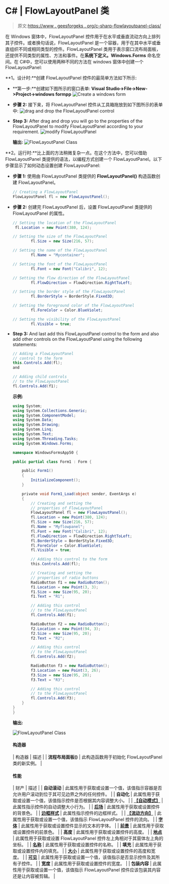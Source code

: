 # C# | FlowLayoutPanel 类

> 原文:[https://www . geesforgeks . org/c-sharp-flowlayoutpanel-class/](https://www.geeksforgeeks.org/c-sharp-flowlayoutpanel-class/)

在 Windows 窗体中，FlowLayoutPanel 控件用于在水平或垂直流动方向上排列其子控件。或者换句话说，FlowLayoutPanel 是一个容器，用于在其中水平或垂直组织不同或相同类型的控件。FlowLayoutPanel 类用于表示窗口流布局面板，还提供不同类型的属性、方法和事件。在**系统下定义。Windows.Forms** 命名空间。在 C#中，您可以使用两种不同的方法在 windows 窗体中创建一个 FlowLayoutPanel:

**1。设计时:**创建 FlowLayoutPanel 控件的最简单方法如下所示:

*   **第一步:**创建如下图所示的窗口表单:
    **Visual Studio->File->New->Project->windows formpp**
    ![Create a windows form](img/de9202f1f4646167e60ea580d67273d9.png)
*   **步骤 2:** 接下来，将 FlowLayoutPanel 控件从工具箱拖放到如下图所示的表单中:
    ![drag and drop the FlowLayoutPanel control ](img/ccf7b9f581a490ec518670129616b56e.png)
*   **Step 3:** After drag and drop you will go to the properties of the FlowLayoutPanel to modify FlowLayoutPanel according to your requirement.
    ![modify FlowLayoutPanel](img/0da133368b0b105bae7c75fa452dc2f7.png)

    **输出:**
    ![FlowLayoutPanel Class](img/2e2b596d4285dd95b06942f95baea220.png)

**2。运行时:**比上面的方法稍微复杂一点。在这个方法中，您可以借助 FlowLayoutPanel 类提供的语法，以编程方式创建一个 FlowLayoutPanel。以下步骤显示了如何动态设置创建 FlowLayoutPanel:

*   **步骤 1:** 使用由 FlowLayoutPanel 类提供的 **FlowLayoutPanel()** 构造函数创建 FlowLayoutPanel。

    ```cs
    // Creating a FlowLayoutPanel
    FlowLayoutPanel fl = new FlowLayoutPanel(); 

    ```

*   **步骤 2:** 创建完 FlowLayoutPanel 后，设置 FlowLayoutPanel 类提供的 FlowLayoutPanel 的属性。

    ```cs
    // Setting the location of the FlowLayoutPanel
     fl.Location = new Point(380, 124); 

    // Setting the size of the FlowLayoutPanel
            fl.Size = new Size(216, 57); 

    // Setting the name of the FlowLayoutPanel
            fl.Name = "Mycontainer"; 

    // Setting the font of the FlowLayoutPanel
            fl.Font = new Font("Calibri", 12); 

    // Setting the flow direction of the FlowLayoutPanel
            fl.FlowDirection = FlowDirection.RightToLeft; 

    // Setting the border style of the FlowLayoutPanel
            fl.BorderStyle = BorderStyle.Fixed3D; 

    // Setting the foreground color of the FlowLayoutPanel
            fl.ForeColor = Color.BlueViolet; 

    // Setting the visibility of the FlowLayoutPanel
            fl.Visible = true; 

    ```

*   **Step 3:** And last add this FlowLayoutPanel control to the form and also add other controls on the FlowLayoutPanel using the following statements:

    ```cs
    // Adding a FlowLayoutPanel
    // control to the form
    this.Controls.Add(fl);
    and 

    // Adding child controls 
    // to the FlowLayoutPanel
    fl.Controls.Add(f1);

    ```

    **示例:**

    ```cs
    using System;
    using System.Collections.Generic;
    using System.ComponentModel;
    using System.Data;
    using System.Drawing;
    using System.Linq;
    using System.Text;
    using System.Threading.Tasks;
    using System.Windows.Forms;

    namespace WindowsFormsApp50 {

    public partial class Form1 : Form {

        public Form1()
        {
            InitializeComponent();
        }

        private void Form1_Load(object sender, EventArgs e)
        {
            // Creating and setting the
            // properties of FlowLayoutPanel
            FlowLayoutPanel fl = new FlowLayoutPanel();
            fl.Location = new Point(380, 124);
            fl.Size = new Size(216, 57);
            fl.Name = "Myflowpanel";
            fl.Font = new Font("Calibri", 12);
            fl.FlowDirection = FlowDirection.RightToLeft;
            fl.BorderStyle = BorderStyle.Fixed3D;
            fl.ForeColor = Color.BlueViolet;
            fl.Visible = true;

            // Adding this control to the form
            this.Controls.Add(fl);

            // Creating and setting the
            // properties of radio buttons
            RadioButton f1 = new RadioButton();
            f1.Location = new Point(3, 3);
            f1.Size = new Size(95, 20);
            f1.Text = "R1";

            // Adding this control
            // to the FlowLayoutPanel
            fl.Controls.Add(f1);

            RadioButton f2 = new RadioButton();
            f2.Location = new Point(94, 3);
            f2.Size = new Size(95, 20);
            f2.Text = "R2";

            // Adding this control
            // to the FlowLayoutPanel
            fl.Controls.Add(f2);

            RadioButton f3 = new RadioButton();
            f3.Location = new Point(3, 26);
            f3.Size = new Size(95, 20);
            f3.Text = "R3";

            // Adding this control
            // to the FlowLayoutPanel
            fl.Controls.Add(f3);
        }
    }
    }
    ```

    **输出:**

    ![FlowLayoutPanel Class](img/9b8e01ed3d83438c59a148ddd676e281.png)

    #### 构造器

    | 构造器 | 描述 |
    | **流程布局面板()** | 此构造函数用于初始化 FlowLayoutPanel 类的新实例。 |

    #### 性能

    | 财产 | 描述 |
    | **自动滚动** | 此属性用于获取或设置一个值，该值指示容器是否允许用户滚动到位于其可见边界之外的任何控件。 |
    | **自动化** | 此属性用于获取或设置一个值，该值指示控件是否根据其内容调整大小。 |
    | **[【自动模式】](https://www.geeksforgeeks.org/how-to-set-the-auto-size-mode-of-flowlayoutpanel-in-c-sharp/)** | 此属性指示控件的自动调整大小行为。 |
    | **[后场](https://www.geeksforgeeks.org/how-to-set-background-color-of-the-flowlayoutpanel-in-c-sharp/)** | 此属性用于获取或设置控件的背景色。 |
    | **[边框样式](https://www.geeksforgeeks.org/how-to-style-the-border-of-the-flowlayoutpanel-in-c-sharp/)** | 此属性指示控件的边框样式。 |
    | **[【流动方向】](https://www.geeksforgeeks.org/how-to-set-the-flow-direction-of-flowlayoutpanel-in-c-sharp/)** | 此属性用于获取或设置一个值，该值指示 FlowLayoutPanel 控件的流向。 |
    | **[字体](https://www.geeksforgeeks.org/how-to-set-font-in-flowlayoutpanel-in-c-sharp/)** | 此属性用于获取或设置控件显示的文本的字体。 |
    | **[前景](https://www.geeksforgeeks.org/how-to-set-foreground-color-of-flowlayoutpanel-in-c-sharp/)** | 此属性用于获取或设置控件的前景色。 |
    | **高度** | 此属性用于获取或设置控件的高度。 |
    | **[地点](https://www.geeksforgeeks.org/how-to-set-the-location-of-the-flowlayoutpanel-in-c-sharp/)** | 此属性用于获取或设置 FlowLayoutPanel 控件左上角相对于其窗体左上角的坐标。 |
    | **[名称](https://www.geeksforgeeks.org/how-to-set-the-name-of-flowlayoutpanel-in-c-sharp/)** | 此属性用于获取或设置控件的名称。 |
    | **填充** | 此属性用于获取或设置控件内的填充。 |
    | **[大小](https://www.geeksforgeeks.org/how-to-set-the-size-of-the-flowlayoutpanel-in-c-sharp/)** | 此属性用于获取或设置控件的高度和宽度。 |
    | **[可见](https://www.geeksforgeeks.org/how-to-set-the-visibility-of-the-flowlayoutpanel-in-c-sharp/)** | 此属性用于获取或设置一个值，该值指示是否显示控件及其所有子控件。 |
    | **宽度** | 此属性用于获取或设置控件的宽度。 |
    | **包装内容** | 此属性用于获取或设置一个值，该值指示 FlowLayoutPanel 控件应该包装其内容还是让内容被剪辑。 |